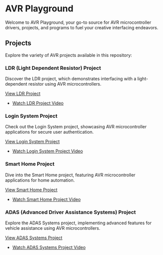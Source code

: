# AVR Playground

Welcome to AVR Playground, your go-to source for AVR microcontroller drivers, projects, and programs to fuel your creative interfacing endeavors.

## Projects

Explore the variety of AVR projects available in this repository:

### LDR (Light Dependent Resistor) Project

Discover the LDR project, which demonstrates interfacing with a light-dependent resistor using AVR microcontrollers.

[View LDR Project](avr_projects/LDR)
- [Watch LDR Project Video](https://github.com/AhmedGabl/AVRPlayground/blob/main/avr_projects/LDR/LDR_Project_Video.mp4)

### Login System Project

Check out the Login System project, showcasing AVR microcontroller applications for secure user authentication.

[View Login System Project](avr_projects/Login_system)
- [Watch Login System Project Video](https://github.com/AhmedGabl/AVRPlayground/blob/main/avr_projects/Login_system/Login_System_Project_Video.mp4)

### Smart Home Project

Dive into the Smart Home project, featuring AVR microcontroller applications for home automation.

[View Smart Home Project](avr_projects/Smart_Home)
- [Watch Smart Home Project Video](https://github.com/AhmedGabl/AVRPlayground/blob/main/avr_projects/Smart_Home/Smart_Home_Project_Video.mp4)

### ADAS (Advanced Driver Assistance Systems) Project

Explore the ADAS Systems project, implementing advanced features for vehicle assistance using AVR microcontrollers.

[View ADAS Systems Project](avr_projects/ADAS_SYSTEMS)
- [Watch ADAS Systems Project Video](https://github.com/AhmedGabl/AVRPlayground/blob/main/avr_projects/ADAS_SYSTEMS/ADAS_Systems_Project_Video.mp4)
